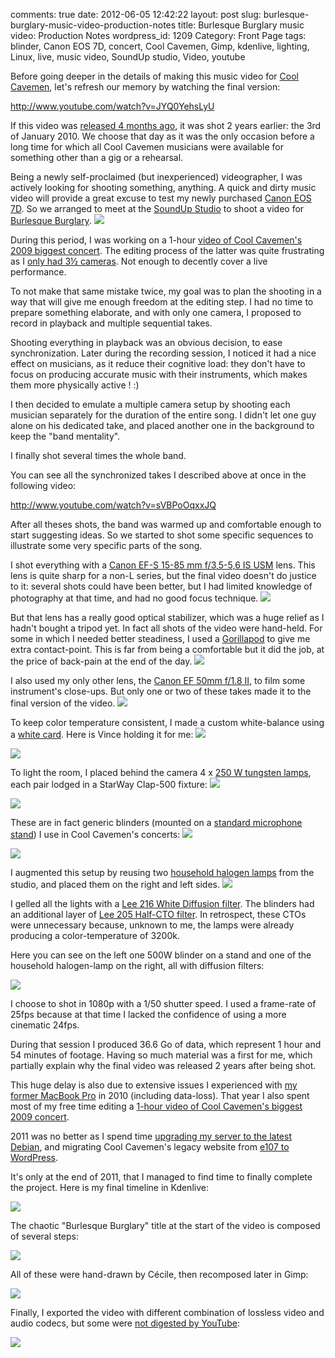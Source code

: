 comments: true
date: 2012-06-05 12:42:22
layout: post
slug: burlesque-burglary-music-video-production-notes
title: Burlesque Burglary music video: Production Notes
wordpress_id: 1209
Category: Front Page
tags: blinder, Canon EOS 7D, concert, Cool Cavemen, Gimp, kdenlive, lighting, Linux, live, music video, SoundUp studio, Video, youtube

Before going deeper in the details of making this music video for [Cool Cavemen](http://coolcavemen.com), let's refresh our memory by watching the final version:

http://www.youtube.com/watch?v=JYQ0YehsLyU

If this video was [released 4 months ago](http://kevin.deldycke.com/2012/01/burlesque-burglary-music-video-released/), it was shot 2 years earlier: the 3rd of January 2010. We choose that day as it was the only occasion before a long time for which all Cool Cavemen musicians were available for something other than a gig or a rehearsal.

Being a newly self-proclaimed (but inexperienced) videographer, I was actively looking for shooting something, anything. A quick and dirty music video will provide a great excuse to test my newly purchased [Canon EOS 7D](http://www.amazon.com/gp/product/B002NEGTTW/ref=as_li_tf_tl?ie=UTF8&tag=kevideld-20&linkCode=as2&camp=217145&creative=399381&creativeASIN=B002NEGTTW). So we arranged to meet at the [SoundUp Studio](http://soundupstudio.com) to shoot a video for [Burlesque Burglary](http://coolcavemen.com/disc/song/burlesque-burglary/). ![](http://www.assoc-amazon.com/e/ir?t=kevideld-20&l=as2&o=1&a=B002NEGTTW&camp=217145&creative=399381)

During this period, I was working on a 1-hour [video of Cool Cavemen's 2009 biggest concert](http://kevin.deldycke.com/2010/01/cool-cavemen-live-gayant-expo-first-video-released/). The editing process of the latter was quite frustrating as I [only had 3½ cameras](http://kevin.deldycke.com/2010/02/cool-cavemen-live-gayant-expo-part-ii/). Not enough to decently cover a live performance.

To not make that same mistake twice, my goal was to plan the shooting in a way that will give me enough freedom at the editing step. I had no time to prepare something elaborate, and with only one camera, I proposed to record in playback and multiple sequential takes.

Shooting everything in playback was an obvious decision, to ease synchronization. Later during the recording session, I noticed it had a nice effect on musicians, as it reduce their cognitive load: they don't have to focus on producing accurate music with their instruments, which makes them more physically active ! :)

I then decided to emulate a multiple camera setup by shooting each musician separately for the duration of the entire song. I didn't let one guy alone on his dedicated take, and placed another one in the background to keep the "band mentality".

I finally shot several times the whole band.

You can see all the synchronized takes I described above at once in the following video:

http://www.youtube.com/watch?v=sVBPoOqxxJQ

After all theses shots, the band was warmed up and comfortable enough to start suggesting ideas. So we started to shot some specific sequences to illustrate some very specific parts of the song.

I shot everything with a [Canon EF-S 15-85 mm f/3,5-5,6 IS USM](http://www.amazon.com/gp/product/B002NEGTTM/ref=as_li_tf_tl?ie=UTF8&tag=kevideld-20&linkCode=as2&camp=217145&creative=399373&creativeASIN=B002NEGTTM) lens. This lens is quite sharp for a non-L series, but the final video doesn't do justice to it: several shots could have been better, but I had limited knowledge of photography at that time, and had no good focus technique. ![](http://www.assoc-amazon.com/e/ir?t=kevideld-20&l=as2&o=1&a=B002NEGTTM&camp=217145&creative=399373)

But that lens has a really good optical stabilizer, which was a huge relief as I hadn't bought a tripod yet. In fact all shots of the video were hand-held. For some in which I needed better steadiness, I used a [Gorillapod](http://www.amazon.com/gp/product/B002FGTWOC/ref=as_li_tf_tl?ie=UTF8&tag=kevideld-20&linkCode=as2&camp=217145&creative=399381&creativeASIN=B002FGTWOC) to give me extra contact-point. This is far from being a comfortable but it did the job, at the price of back-pain at the end of the day. ![](http://www.assoc-amazon.com/e/ir?t=kevideld-20&l=as2&o=1&a=B002FGTWOC&camp=217145&creative=399381)

I also used my only other lens, the [Canon EF 50mm f/1.8 II](http://www.amazon.com/gp/product/B00007E7JU/ref=as_li_ss_tl?ie=UTF8&tag=kevideld-20&linkCode=as2&camp=1789&creative=390957&creativeASIN=B00007E7JU), to film some instrument's close-ups. But only one or two of these takes made it to the final version of the video. ![](http://www.assoc-amazon.com/e/ir?t=kevideld-20&l=as2&o=1&a=B00007E7JU)

To keep color temperature consistent, I made a custom white-balance using a [white card](http://www.amazon.com/gp/product/B002P5DNY8/ref=as_li_ss_tl?ie=UTF8&tag=kevideld-20&linkCode=as2&camp=1789&creative=390957&creativeASIN=B002P5DNY8). Here is Vince holding it for me: ![](http://www.assoc-amazon.com/e/ir?t=kevideld-20&l=as2&o=1&a=B002P5DNY8)

[![](http://kevin.deldycke.com/wp-content/uploads/2012/05/vince-holding-white-card-300x199.jpg)](http://kevin.deldycke.com/wp-content/uploads/2012/05/vince-holding-white-card.jpg)

To light the room, I placed behind the camera 4 x [250 W tungsten lamps](http://www.amazon.com/gp/product/B005G97EOU/ref=as_li_ss_tl?ie=UTF8&tag=kevideld-20&linkCode=as2&camp=1789&creative=390957&creativeASIN=B005G97EOU), each pair lodged in a StarWay Clap-500 fixture: ![](http://www.assoc-amazon.com/e/ir?t=kevideld-20&l=as2&o=1&a=B005G97EOU)

[![](http://kevin.deldycke.com/wp-content/uploads/2012/05/starway-clap-500-blinder-300x296.jpg)](http://kevin.deldycke.com/wp-content/uploads/2012/05/starway-clap-500-blinder.jpg)

These are in fact generic blinders (mounted on a [standard microphone stand](http://www.amazon.com/mn/search/?_encoding=UTF8&tag=kevideld-20&linkCode=ur2&camp=1789&creative=390957&field-keywords=microphone%20stand&url=search-alias%3Daps)) I use in Cool Cavemen's concerts: ![](https://www.assoc-amazon.com/e/ir?t=kevideld-20&l=ur2&o=1)

[![](http://kevin.deldycke.com/wp-content/uploads/2012/05/cool-cavemen-on-stage-with-full-blinders-300x168.jpg)](http://kevin.deldycke.com/wp-content/uploads/2012/05/cool-cavemen-on-stage-with-full-blinders.jpg)

I augmented this setup by reusing two [household halogen lamps](http://www.amazon.com/mn/search/?_encoding=UTF8&tag=kevideld-20&linkCode=ur2&camp=1789&creative=390957&field-keywords=halogen%20floor%20lamp&url=search-alias%3Dtools) from the studio, and placed them on the right and left sides. ![](https://www.assoc-amazon.com/e/ir?t=kevideld-20&l=ur2&o=1)

I gelled all the lights with a [Lee 216 White Diffusion filter](http://www.leefilters.com/lighting/colour-details.html#216). The blinders had an additional layer of [Lee 205 Half-CTO filter](http://www.leefilters.com/lighting/colour-details.html#205). In retrospect, these CTOs were unnecessary because, unknown to me, the lamps were already producing a color-temperature of 3200k.

Here you can see on the left one 500W blinder on a stand and one of the household halogen-lamp on the right, all with diffusion filters:

[![](http://kevin.deldycke.com/wp-content/uploads/2012/05/light-stands-300x200.jpg)](http://kevin.deldycke.com/wp-content/uploads/2012/05/light-stands.jpg)

I choose to shot in 1080p with a 1/50 shutter speed. I used a frame-rate of 25fps because at that time I lacked the confidence of using a more cinematic 24fps.

During that session I produced 36.6 Go of data, which represent 1 hour and 54 minutes of footage. Having so much material was a first for me, which partially explain why the final video was released 2 years after being shot.

This huge delay is also due to extensive issues I experienced with [my former MacBook Pro](http://kevin.deldycke.com/2009/12/macosx-is-irritating/) in 2010 (including data-loss). That year I also spent most of my free time editing a [1-hour video of Cool Cavemen's biggest 2009 concert](http://www.youtube.com/playlist?list=PL4BAA557B7144031F).

2011 was no better as I spend time [upgrading my server to the latest Debian](http://kevin.deldycke.com/2011/10/installation-guide-full-featured-debian-server/), and migrating Cool Cavemen's legacy website from [e107 to WordPress](http://kevin.deldycke.com/2011/07/e107-importer-plugin-wordpress-v1-4-released/).

It's only at the end of 2011, that I managed to find time to finally complete the project. Here is my final timeline in Kdenlive:

[![](http://kevin.deldycke.com/wp-content/uploads/2012/05/burlesque-burglary-kdenlive-timeline-300x190.png)](http://kevin.deldycke.com/wp-content/uploads/2012/05/burlesque-burglary-kdenlive-timeline.png)

The chaotic "Burlesque Burglary" title at the start of the video is composed of several steps:

[![](http://kevin.deldycke.com/wp-content/uploads/2012/05/burlesque-burglary-animated-logo-source-202x300.jpg)](http://kevin.deldycke.com/wp-content/uploads/2012/05/burlesque-burglary-animated-logo-source.jpg)

All of these were hand-drawn by Cécile, then recomposed later in Gimp:

[![](http://kevin.deldycke.com/wp-content/uploads/2012/05/burlesque-burglary-logo-drawing-300x200.jpg)](http://kevin.deldycke.com/wp-content/uploads/2012/05/burlesque-burglary-logo-drawing.jpg)

Finally, I exported the video with different combination of lossless video and audio codecs, but some were [not digested by YouTube](http://productforums.google.com/forum/#!category-topic/youtube/uploading-videos/HbSKO8xd8xY):

[![](http://kevin.deldycke.com/wp-content/uploads/2012/05/youtube-upload-failed-300x55.png)](http://kevin.deldycke.com/wp-content/uploads/2012/05/youtube-upload-failed.png)
